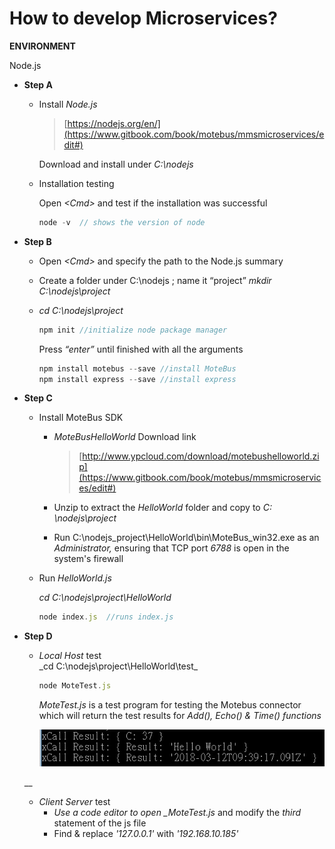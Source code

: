 # How to develop Microservices?

**ENVIRONMENT**

Node.js

* **Step A**
  * Install _Node.js_

    > [https://nodejs.org/en/](https://www.gitbook.com/book/motebus/mmsmicroservices/edit#)

    Download and install under _C:\nodejs_

  * Installation testing

    Open _&lt;Cmd&gt;_ and test if the installation was successful

    ```javascript
    node -v  // shows the version of node
    ```
* **Step B**
  * Open _&lt;Cmd&gt;_ and specify the path to the Node.js summary
  * Create a folder under C:\nodejs ; name it “project” _mkdir C:\nodejs\project_
  * _cd C:\nodejs\project_

    ```javascript
    npm init //initialize node package manager
    ```

    Press _“enter”_ until finished with all the arguments

    ```javascript
    npm install motebus --save //install MoteBus
    npm install express --save //install express
    ```
* **Step C**
  * Install MoteBus SDK
    * _MoteBusHelloWorld_ Download link

      > [http://www.ypcloud.com/download/motebushelloworld.zip](https://www.gitbook.com/book/motebus/mmsmicroservices/edit#)

    * Unzip to extract the _HelloWorld_ folder and copy to _C: \nodejs\project_
    * Run C:\nodejs\_project\HelloWorld\bin\MoteBus\_win32.exe as an _Administrator,_ ensuring that TCP port _6788_ is open in the system's firewall
  * Run _HelloWorld.js_

    _cd C:\nodejs\project\HelloWorld_

    ```javascript
    node index.js  //runs index.js
    ```
* **Step D**

  * _Local Host_ test  
    _cd C:\nodejs\project\HelloWorld\test\_

    ```javascript
    node MoteTest.js
    ```

    _MoteTest.js_ is a test program for testing the Motebus connector which will return the test results for _Add\(\), Echo\(\) & Time\(\)_ _functions_

    ![](../.gitbook/assets/566.jpg)

  \_\_

  * _Client Server_ test
    * _Use a code editor to open \_MoteTest.js_ and modify the _third_ statement of the js file
    * Find & replace _'127.0.0.1'_ with _'192.168.10.185'_

